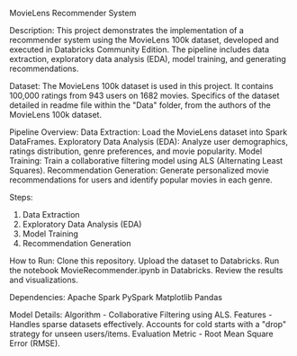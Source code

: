 MovieLens Recommender System

Description:
This project demonstrates the implementation of a recommender system using the MovieLens 100k dataset, developed and executed in Databricks Community Edition. The pipeline includes data extraction, exploratory data analysis (EDA), model training, and generating recommendations.


Dataset:
The MovieLens 100k dataset is used in this project. It contains 100,000 ratings from 943 users on 1682 movies. Specifics of the dataset detailed in readme file within the "Data" folder, from the authors of the MovieLens 100k dataset.


Pipeline Overview:
Data Extraction: Load the MovieLens dataset into Spark DataFrames.
Exploratory Data Analysis (EDA): Analyze user demographics, ratings distribution, genre preferences, and movie popularity.
Model Training: Train a collaborative filtering model using ALS (Alternating Least Squares).
Recommendation Generation: Generate personalized movie recommendations for users and identify popular movies in each genre.


Steps:
1. Data Extraction
2. Exploratory Data Analysis (EDA)
3. Model Training
4. Recommendation Generation


How to Run:
Clone this repository.
Upload the dataset to Databricks.
Run the notebook MovieRecommender.ipynb in Databricks.
Review the results and visualizations.


Dependencies:
Apache Spark
PySpark
Matplotlib
Pandas


Model Details:
Algorithm - Collaborative Filtering using ALS.
Features -
  Handles sparse datasets effectively.
  Accounts for cold starts with a "drop" strategy for unseen users/items.
Evaluation Metric - Root Mean Square Error (RMSE).
